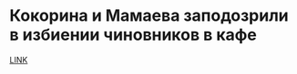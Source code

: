 # Кокорина и Мамаева заподозрили в избиении чиновников в кафе



[LINK](https://varlamov.ru/3126047.html)